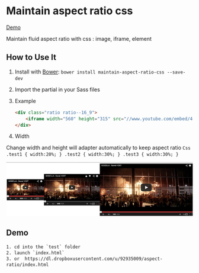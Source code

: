 # Maintain aspect ratio css

[Demo](https://dl.dropboxusercontent.com/u/92935009/aspect-ratio/index.html)

Maintain fluid aspect ratio with css : image, iframe, element


## How to Use It

1. Install with [Bower](http://bower.io/ "BOWER: A package manager for the web"):
   `bower install maintain-aspect-ratio-css --save-dev`

2. Import the partial in your Sass files

3. Example

	```html
	<div class="ratio ratio--16_9">
		<iframe width="560" height="315" src="//www.youtube.com/embed/4SH6ghURstg" frameborder="0" allowfullscreen></iframe>
	</div>
	```
4. Width

Change width and height will adapter automatically to keep aspect ratio
	```Css
		.test1
		{
			width:20%;
		}
		.test2
		{
			width:30%;
		}
		.test3
		{
			width:30%;
		}
	```

![result](ex.jpg)
	


## Demo
	1. cd into the `test` folder
	2. launch `index.html`
	3. or  https://dl.dropboxusercontent.com/u/92935009/aspect-ratio/index.html
